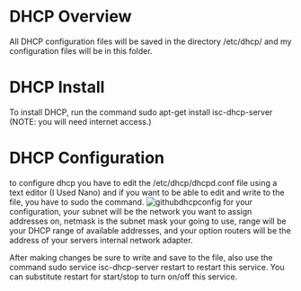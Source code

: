 # DHCP Overview
All DHCP configuration files will be saved in the directory /etc/dhcp/ and my configuration files will be in this folder. 
# DHCP Install
To install DHCP, run the command sudo apt-get install isc-dhcp-server
(NOTE: you will need internet access.)
# DHCP Configuration
to configure dhcp you have to edit the /etc/dhcp/dhcpd.conf file using a text editor (I Used Nano)
and if you want to be able to edit and write to the file, you have to sudo the command.
![githubdhcpconfig](https://user-images.githubusercontent.com/73500216/97350020-f755da00-186e-11eb-903d-d99fe06078bc.JPG)
for your configuration, your subnet will be the network you want to assign addresses on, netmask is the subnet mask your going to use, range will be your DHCP range of available addresses, and your option routers will be the address of your servers internal network adapter.

After making changes be sure to write and save to the file, also use the command sudo service isc-dhcp-server restart to restart this service. You can substitute restart for start/stop to turn on/off this service.
